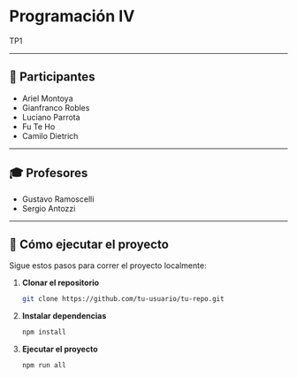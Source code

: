 # Programación IV

TP1

---

## 👥 Participantes

- Ariel Montoya  
- Gianfranco Robles  
- Luciano Parrota  
- Fu Te Ho
- Camilo Dietrich

---

## 🎓 Profesores

- Gustavo Ramoscelli  
- Sergio Antozzi  

---

## 🚀 Cómo ejecutar el proyecto

Sigue estos pasos para correr el proyecto localmente:

1. **Clonar el repositorio**  
   ```bash
   git clone https://github.com/tu-usuario/tu-repo.git


2. **Instalar dependencias**
    ```bash
   npm install

3. **Ejecutar el proyecto**
    ```bash
   npm run all


